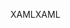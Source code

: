 <span data-ttu-id="964e2-101">XAML</span><span class="sxs-lookup"><span data-stu-id="964e2-101">XAML</span></span>